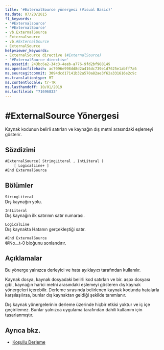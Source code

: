 ```yaml
---
title: '#ExternalSource yönergesi (Visual Basic)'
ms.date: 07/20/2015
f1_keywords:
- '#Externalsource'
- '#ExternalSource'
- vb.ExternalSource
- Externalsource
- vb.#ExternalSource
- ExternalSource
helpviewer_keywords:
- ExternalSource directive (#ExternalSource)
- '#ExternalSource directive'
ms.assetid: 243bc6a2-34c3-4eeb-a776-9fd2bf988149
ms.openlocfilehash: ac7096e998dd8d2a416dc739e1d7625e1abff7a6
ms.sourcegitcommit: 3094dcd17141b32a570a82ae3f62a331616e2c9c
ms.translationtype: MT
ms.contentlocale: tr-TR
ms.lasthandoff: 10/01/2019
ms.locfileid: "71696833"
---
```

# <a name="externalsource-directive"></a>#ExternalSource Yönergesi
Kaynak kodunun belirli satırları ve kaynağın dış metni arasındaki eşlemeyi gösterir.  
  
## <a name="syntax"></a>Sözdizimi  
  
```vb  
#ExternalSource( StringLiteral , IntLiteral )  
    [ LogicalLine+ ]  
#End ExternalSource  
```  
  
## <a name="parts"></a>Bölümler  
 `StringLiteral`  
 Dış kaynağın yolu.  
  
 `IntLiteral`  
 Dış kaynağın ilk satırının satır numarası.  
  
 `LogicalLine`  
 Dış kaynakta Hatanın gerçekleştiği satır.  
  
 `#End ExternalSource`  
 @No__t-0 bloğunu sonlandırır.  
  
## <a name="remarks"></a>Açıklamalar  
 Bu yönerge yalnızca derleyici ve hata ayıklayıcı tarafından kullanılır.  
  
 Kaynak dosya, kaynak dosyadaki belirli kod satırları ve bir. aspx dosyası gibi, kaynağın harici metni arasındaki eşlemeyi gösteren dış kaynak yönergeleri içerebilir. Derleme sırasında belirlenen kaynak kodunda hatalarla karşılaşılırsa, bunlar dış kaynaktan geldiği şekilde tanımlanır.  
  
 Dış kaynak yönergelerinin derleme üzerinde hiçbir etkisi yoktur ve iç içe geçirilemez. Bunlar yalnızca uygulama tarafından dahili kullanım için tasarlanmıştır.  
  
## <a name="see-also"></a>Ayrıca bkz.

- [Koşullu Derleme](../../../visual-basic/programming-guide/program-structure/conditional-compilation.md)
